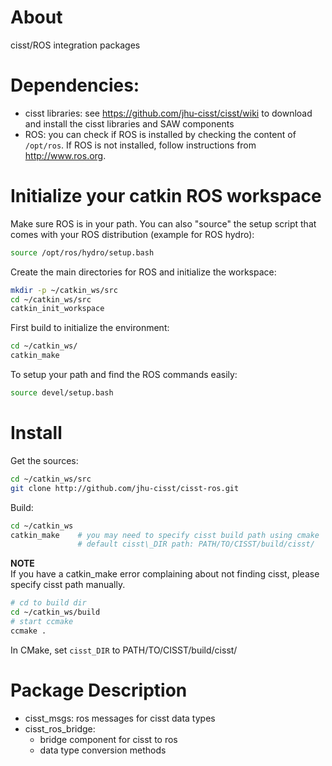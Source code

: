# About

cisst/ROS integration packages 

# Dependencies:
 * cisst libraries: see https://github.com/jhu-cisst/cisst/wiki to download and install the cisst libraries and SAW components
 * ROS: you can check if ROS is installed by checking the content of `/opt/ros`.  If ROS is not installed, follow instructions from http://www.ros.org.

# Initialize your catkin ROS workspace

Make sure ROS is in your path.  You can also "source" the setup script that comes with your ROS distribution (example for ROS hydro):
```sh
source /opt/ros/hydro/setup.bash
```

Create the main directories for ROS and initialize the workspace:
```sh
mkdir -p ~/catkin_ws/src
cd ~/catkin_ws/src
catkin_init_workspace
```

First build to initialize the environment:
```sh
cd ~/catkin_ws/
catkin_make
```

To setup your path and find the ROS commands easily:
```sh
source devel/setup.bash
```

# Install

Get the sources:
```sh
cd ~/catkin_ws/src  
git clone http://github.com/jhu-cisst/cisst-ros.git
```

Build:
```sh 
cd ~/catkin_ws
catkin_make    # you may need to specify cisst build path using cmake 
               # default cisst\_DIR path: PATH/TO/CISST/build/cisst/
```
**NOTE**   
If you have a catkin_make error complaining about not finding cisst, please 
specify cisst path manually. 
```sh
# cd to build dir
cd ~/catkin_ws/build
# start ccmake 
ccmake .
```
In CMake, set `cisst_DIR` to PATH/TO/CISST/build/cisst/

# Package Description
* cisst_msgs: ros messages for cisst data types
* cisst_ros_bridge:
   * bridge component for cisst to ros
   * data type conversion methods 
